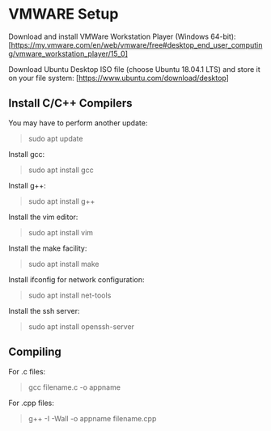 # VMWARE Setup

Download and install VMWare Workstation Player (Windows 64-bit):
[https://my.vmware.com/en/web/vmware/free#desktop_end_user_computing/vmware_workstation_player/15_0]

Download Ubuntu Desktop ISO file (choose Ubuntu 18.04.1 LTS) and store it on your file system:
[https://www.ubuntu.com/download/desktop]

## Install C/C++ Compilers

You may have to perform another update: 
>sudo apt update

Install gcc:
>sudo apt install gcc

Install g++: 
>sudo apt install g++

Install the vim editor: 
>sudo apt install vim

Install the make facility: 
>sudo apt install make

Install ifconfig for network configuration: 
>sudo apt install net-tools

Install the ssh server: 
>sudo apt install openssh-server

## Compiling 

For .c files:
>gcc filename.c -o appname

For .cpp files:
>g++ -I -Wall -o appname filename.cpp